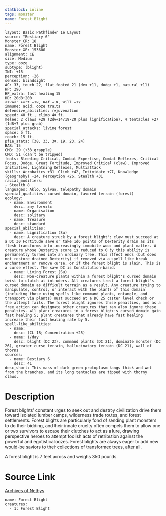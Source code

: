```yaml
---
statblock: inline
tags: monster
name: Forest Blight
---
```

```statblock
layout: Basic Pathfinder 1e Layout
source: "Bestiary 6"
Monster_CR: 18
name: Forest Blight
Monster_XP: 153600
alignment: CE
size: Medium
type: ooze
subtype: (blight)
INI: +15
perception: +26
senses: blindsight
AC: 33, touch 22, flat-footed 21 (dex +11, dodge +1, natural +11)
HP: 290
HP_extra: fast healing 15
HD: 20d8+200
saves: Fort +18, Ref +19, Will +12
immune: acid, ooze traits
defensive_abilities: rejuvenation
speed: 40 ft., climb 40 ft.
melee: 2 claws +29 (2d6+14/19-20 plus lignification), 4 tentacles +27 (1d8+7 plus grab)
special_attacks: living forest
space: 5 ft.
reach: 15 ft.
pf1e_stats: [38, 33, 30, 19, 23, 24]
BAB: 15
CMB: 29 (+33 grapple)
CMD: 51 (can’t be tripped)
feats: Bleeding Critical, Combat Expertise, Combat Reflexes, Critical Focus, Dodge, Great Fortitude, Improved Critical (claw), Improved Initiative, Lightning Reflexes, Multiattack
skills: Acrobatics +31, Climb +42, Intimidate +27, Knowledge (geography) +24, Perception +26, Stealth +31
racial_modifiers:
- Stealth 8
languages: Aklo, Sylvan, telepathy domain
special_qualities: cursed domain, favored terrain (forest)
ecology:
  - name: Environment
    desc: any forests
  - name: Organisation
    desc: solitary
  - name: Treasure
    desc: standard
special_abilities:
  - name: Lignification (Su)
    desc: A creature struck by a forest blight's claw must succeed at a DC 30 Fortitude save or take 1d6 points of Dexterity drain as its flesh transforms into increasingly immobile wood and plant matter. A creature whose Dexterity score is reduced to 0 by this ability is permanently turned into an ordinary tree. This effect ends (but does not restore drained Dexterity) if removed via a spell like break enchantment or remove curse, or if the forest blight is slain. This is a curse effect. The save DC is Constitution-based.
  - name: Living Forest (Su)
    desc: Non-creature plants within a forest blight's cursed domain twist to clutch at intruders. All creatures treat a forest blight's cursed domain as difficult terrain as a result. Any creature trying to manipulate, control, or interact with the plants of this domain (including those using spells like command plants, entangle, and transport via plants) must succeed at a DC 25 caster level check or the attempt fails. The forest blight ignores these penalties, and as a free action can designate other creatures that can also ignore these penalties. All plant creatures in a forest blight's cursed domain gain fast healing 5; plant creatures that already have fast healing increase their fast healing rate by 5.
spell-like_abilities:
  - name:
    desc: (CL 18; Concentration +25)
  - name: 1/day
    desc: blight (DC 22), command plants (DC 21), dominate monster (DC 26), greater curse terrain, hallucinatory terrain (DC 21), wall of thorns
sources:
  - name: Bestiary 6
    desc: 41
desc_short: This mass of dark green protoplasm hangs thick and wet from the branches, and its long tentacles are tipped with thorny claws.
```
# Description
Forest blights’ constant urges to seek out and destroy civilization drive them toward isolated lumber camps, wilderness trade routes, and forest settlements. Forest blights are particularly fond of sending plant monsters to do their bidding, and their innate cruelty often compels them to allow one or two survivors to escape their clutches to act as a lure, drawing perspective heroes to attempt foolish acts of retribution against the powerful and egotistical oozes. Forest blights are always eager to add new would-be saviors to their collections of transformed trees, after all. 

A forest blight is 7 feet across and weighs 350 pounds.
# Source Link
[Archives of Nethys](https://aonprd.com/MonsterDisplay.aspx?ItemName=Forest%20Blight)
```encounter-table
name: Forest Blight
creatures:
  - 1: Forest Blight
```
